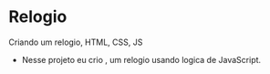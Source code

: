 # Relogio
 Criando um relogio, HTML, CSS, JS


 - Nesse projeto eu crio , um relogio usando logica de JavaScript.
